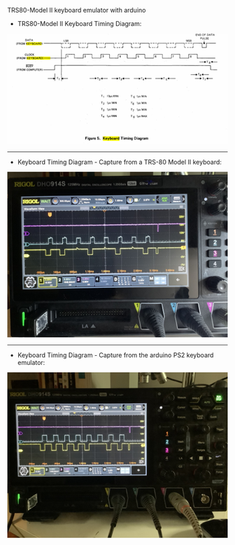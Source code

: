 TRS80-Model II keyboard emulator with arduino

* TRS80-Model II Keyboard Timing Diagram:

![screenshot](trs80m2-keyboard.png)

---

* Keyboard Timing Diagram - Capture from a TRS-80 Model II keyboard:

![screenshot](IMG_2088.JPEG)

---

* Keyboard Timing Diagram - Capture from the arduino PS2 keyboard emulator:

![screenshot](IMG_2089.JPEG)
